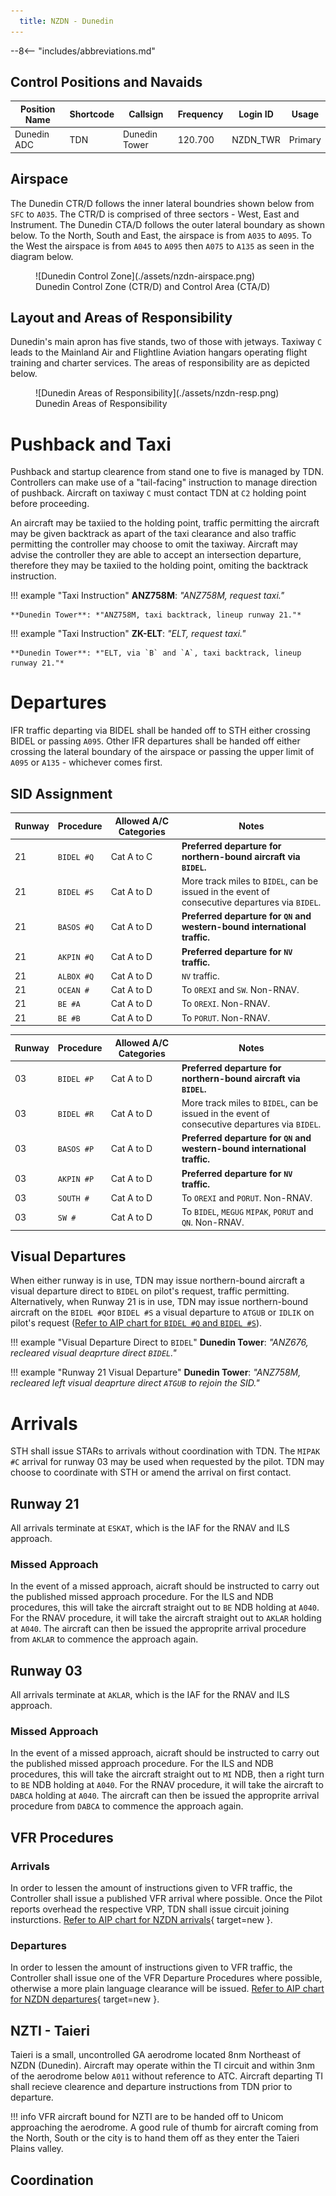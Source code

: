 ```yaml
---
  title: NZDN - Dunedin
---
```


--8<-- "includes/abbreviations.md"

## Control Positions and Navaids

| Position Name  | Shortcode  | Callsign        | Frequency   | Login ID       | Usage      |
| -------------- | ---------- | --------------- | ----------- | ---------------| ---------- |
| Dunedin ADC    | TDN        | Dunedin Tower   | 120.700     | NZDN_TWR       | Primary    |

## Airspace

The Dunedin CTR/D follows the inner lateral boundries shown below from `SFC` to `A035`. The CTR/D is comprised of three sectors - West, East and Instrument. The Dunedin CTA/D follows the outer lateral boundary as shown below. To the North, South and East, the airspace is from `A035` to `A095`. To the West the airspace is from `A045` to `A095` then `A075` to `A135` as seen in the diagram below.


<figure markdown>
  ![Dunedin Control Zone](./assets/nzdn-airspace.png) 
  <figcaption>Dunedin Control Zone (CTR/D) and Control Area (CTA/D)</figcaption>
</figure>

## Layout and Areas of Responsibility

Dunedin's main apron has five stands, two of those with jetways. Taxiway `C` leads to the Mainland Air and Flightline Aviation hangars operating flight training and charter services. The areas of responsibility are as depicted below.

<figure markdown>
  ![Dunedin Areas of Responsibility](./assets/nzdn-resp.png) 
  <figcaption>Dunedin Areas of Responsibility</figcaption>
</figure>

# Pushback and Taxi

Pushback and startup clearence from stand one to five is managed by TDN. Controllers can make use of a "tail-facing" instruction to manage direction of pushback. Aircraft on taxiway `C` must contact TDN at `C2` holding point before proceeding.

An aircraft may be taxiied to the holding point, traffic permitting the aircraft may be given backtrack as apart of the taxi clearance and also traffic permitting the controller may choose to omit the taxiway. Aircraft may advise the controller they are able to accept an intersection departure, therefore they may be taxiied to the holding point, omiting the backtrack instruction.

!!! example "Taxi Instruction"
    **ANZ758M**: *"ANZ758M, request taxi."*

    **Dunedin Tower**: *"ANZ758M, taxi backtrack, lineup runway 21."*

!!! example "Taxi Instruction"
    **ZK-ELT**: *"ELT, request taxi."*

    **Dunedin Tower**: *"ELT, via `B` and `A`, taxi backtrack, lineup runway 21."*

# Departures
IFR traffic departing via BIDEL shall be handed off to STH either crossing BIDEL or passing `A095`. Other IFR departures shall be handed off either crossing the lateral boundary of the airspace or passing the upper limit of `A095` or `A135` - whichever comes first.

## SID Assignment

| Runway | Procedure  | Allowed A/C Categories | Notes                                                                                                                                     |
| ------ | ---------- | ---------------------- | ----------------------------------------------------------------------------------------------------------------------------------------- |
| 21     | `BIDEL #Q` | Cat A to C             | **Preferred departure for northern-bound aircraft via `BIDEL`.**                                                                          |
| 21     | `BIDEL #S` | Cat A to D             | More track miles to `BIDEL`, can be issued in the event of consecutive departures via `BIDEL`.                                            |
| 21     | `BASOS #Q` | Cat A to D             | **Preferred departure for `QN` and western-bound international traffic.**                                                                 |
| 21     | `AKPIN #Q` | Cat A to D             | **Preferred departure for `NV` traffic.**                                                                                                 |
| 21     | `ALBOX #Q` | Cat A to D             | `NV` traffic.                                                                                                                             |
| 21     | `OCEAN #`  | Cat A to D             | To `OREXI` and `SW`. Non-RNAV.                                                                                                            |
| 21     | `BE #A`    | Cat A to D             | To `OREXI`. Non-RNAV.                                                                                                                     |
| 21     | `BE #B`    | Cat A to D             | To `PORUT`. Non-RNAV.                                                                                                                     |


| Runway | Procedure  | Allowed A/C Categories | Notes                                                                                                                                     |
| ------ | ---------- | ---------------------- | ----------------------------------------------------------------------------------------------------------------------------------------- |
| 03     | `BIDEL #P` | Cat A to D             | **Preferred departure for northern-bound aircraft via `BIDEL`.**                                                                          |
| 03     | `BIDEL #R` | Cat A to D             | More track miles to `BIDEL`, can be issued in the event of consecutive departures via `BIDEL`.                                            |
| 03     | `BASOS #P` | Cat A to D             | **Preferred departure for `QN` and western-bound international traffic.**                                                                 |
| 03     | `AKPIN #P` | Cat A to D             | **Preferred departure for `NV` traffic.**                                                                                                 |
| 03     | `SOUTH #`  | Cat A to D             | To `OREXI` and `PORUT`. Non-RNAV.                                                                                                         |
| 03     | `SW #`     | Cat A to D             | To `BIDEL`, `MEGUG` `MIPAK`, `PORUT` and `QN`. Non-RNAV.                                                                                  |

## Visual Departures
When either runway is in use, TDN may issue northern-bound aircraft a visual departure direct to `BIDEL` on pilot's request, traffic permitting. Alternatively, when Runway 21 is in use, TDN may issue northern-bound aircraft on the `BIDEL #Q`or `BIDEL #S` a visual departure to `ATGUB` or `IDLIK` on pilot's request ([Refer to AIP chart for `BIDEL #Q` and `BIDEL #S`](https://www.aip.net.nz/assets/AIP/Aerodrome-Charts/Dunedin-NZDN/NZDN_62.7_62.8.pdf)).

!!! example "Visual Departure Direct to `BIDEL`"
    **Dunedin Tower**: *"ANZ676, recleared visual deaprture direct `BIDEL`."*

!!! example "Runway 21 Visual Departure"
    **Dunedin Tower**: *"ANZ758M, recleared left visual deaprture direct `ATGUB` to rejoin the SID."*


# Arrivals
STH shall issue STARs to arrivals without coordination with TDN. The `MIPAK #C` arrival for runway 03 may be used when requested by the pilot. TDN may choose to coordinate with STH or amend the arrival on first contact.

## Runway 21
All arrivals terminate at `ESKAT`, which is the IAF for the RNAV and ILS approach. 

### Missed Approach
In the event of a missed approach, aicraft should be instructed to carry out the published missed approach procedure. For the ILS and NDB procedures, this will take the aircraft straight out to `BE` NDB holding at `A040`. For the RNAV procedure, it will take the aircraft straight out to `AKLAR` holding at `A040`. The aircraft can then be issued the approprite arrival procedure from `AKLAR` to commence the approach again.

## Runway 03
All arrivals terminate at `AKLAR`, which is the IAF for the RNAV and ILS approach.

### Missed Approach
In the event of a missed approach, aicraft should be instructed to carry out the published missed approach procedure. For the ILS and NDB procedures, this will take the aircraft straight out to `MI` NDB, then a right turn to `BE` NDB holding at `A040`. For the RNAV procedure, it will take the aircraft to `DABCA` holding at `A040`. The aircraft can then be issued the approprite arrival procedure from `DABCA` to commence the approach again.

## VFR Procedures

### Arrivals
In order to lessen the amount of instructions given to VFR traffic, the Controller shall issue a published VFR arrival where possible. Once the Pilot reports overhead the respective VRP, TDN shall issue circuit joining insturctions. [Refer to AIP chart for NZDN arrivals](https://www.aip.net.nz/assets/AIP/Aerodrome-Charts/Dunedin-NZDN/NZDN_35.1_35.2.pdf){ target=new }.

### Departures
In order to lessen the amount of instructions given to VFR traffic, the Controller shall issue one of the VFR Departure Procedures where possible, otherwise a more plain language clearance will be issued. [Refer to AIP chart for NZDN departures](https://www.aip.net.nz/assets/AIP/Aerodrome-Charts/Dunedin-NZDN/NZDN_64.1_64.2.pdf){ target=new }.


## NZTI - Taieri

Taieri is a small, uncontrolled GA aerodrome located 8nm Northeast of NZDN (Dunedin). Aircraft may operate within the TI circuit and within 3nm of the aerodrome below `A011` without reference to ATC. Aircraft departing TI shall recieve clearence and departure instructions from TDN prior to departure.

!!! info
    VFR aircraft bound for NZTI are to be handed off to Unicom approaching the aerodrome. A good rule of thumb for aircraft coming from the North, South or the city is to hand them off as they enter the Taieri Plains valley.

## Coordination

